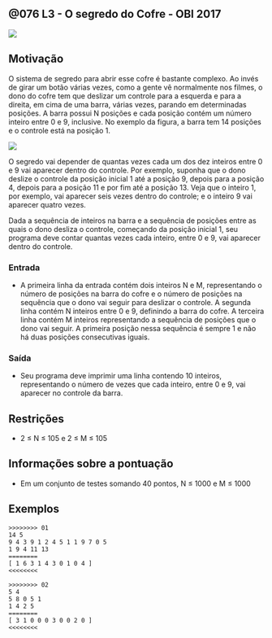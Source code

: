 ## @076 L3 - O segredo do Cofre - OBI 2017


![](https://raw.githubusercontent.com/qxcodefup/arcade/master/base/076/cover.jpg)

## Motivação

O sistema de segredo para abrir esse cofre é bastante complexo. Ao invés de girar um botão várias vezes, como a gente vê normalmente nos filmes, o dono do cofre tem que deslizar um controle para a esquerda e para a direita, em cima de uma barra, várias vezes, parando em determinadas posições. A barra possui N posições e cada posição contém um número inteiro entre 0 e 9, inclusive. No exemplo da figura, a barra tem 14 posições e o controle está na posição 1.

![](https://raw.githubusercontent.com/qxcodefup/arcade/master/base/076/cofre.png)

O segredo vai depender de quantas vezes cada um dos dez inteiros entre 0 e 9 vai aparecer dentro do controle. Por exemplo, suponha que o dono deslize o controle da posição inicial 1 até a posição 9, depois para a posição 4, depois para a posição 11 e por fim até a posição 13. Veja que o inteiro 1, por exemplo, vai aparecer seis vezes dentro do controle; e o inteiro 9 vai aparecer quatro vezes.

Dada a sequência de inteiros na barra e a sequência de posições entre as quais o dono desliza o controle, começando da posição inicial 1, seu programa deve contar quantas vezes cada inteiro, entre 0 e 9, vai aparecer dentro do controle.

### Entrada

- A primeira linha da entrada contém dois inteiros N e M, representando o número de posições na barra do cofre e o número de posições na sequência que o dono vai seguir para deslizar o controle. A segunda linha contém N inteiros entre 0 e 9, definindo a barra do cofre. A terceira linha contém M inteiros representando a sequência de posições que o dono vai seguir. A primeira posição nessa sequência é sempre 1 e não há duas posições consecutivas iguais.

### Saída

- Seu programa deve imprimir uma linha contendo 10 inteiros, representando o número de vezes que cada inteiro, entre 0 e 9, vai aparecer no controle da barra.

## Restrições

*   2 ≤ N ≤ 105 e 2 ≤ M ≤ 105

## Informações sobre a pontuação

*   Em um conjunto de testes somando 40 pontos, N ≤ 1000 e M ≤ 1000

## Exemplos

```
>>>>>>>> 01
14 5
9 4 3 9 1 2 4 5 1 1 9 7 0 5
1 9 4 11 13
========
[ 1 6 3 1 4 3 0 1 0 4 ]
<<<<<<<<

>>>>>>>> 02
5 4
5 8 0 5 1
1 4 2 5
========
[ 3 1 0 0 0 3 0 0 2 0 ]
<<<<<<<<
```



